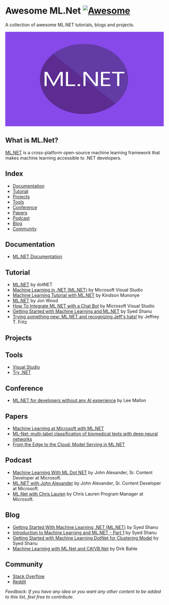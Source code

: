 # Awesome ML.Net [![Awesome](https://awesome.re/badge-flat.svg)](https://awesome.re)

A collection of awesome ML.NET tutorials, blogs and projects.

<p align="center">
  <img width="600" height="300" src="/photos/MLdotNET.jpg">
</p>

## What is ML.Net?

[ML.NET](https://dotnet.microsoft.com/apps/machinelearning-ai/ml-dotnet) is a cross-platform open-source machine learning framework that makes machine learning accessible to .NET developers.


## Index

* [Documentation](#documentation)
* [Tutorial](#tutorial)
* [Projects](#projects)
* [Tools](#tools)
* [Conference](#conference)
* [Papers](#papers)
* [Podcast](#podcast)
* [Blog](#blog)
* [Community](#community)


## Documentation

* [ML.NET Documentation](https://docs.microsoft.com/en-us/dotnet/machine-learning/)


## Tutorial

* [ML.NET](https://www.youtube.com/playlist?list=PLdo4fOcmZ0oUDTvk5XMNues09FnuB_D0u) by dotNET
* [Machine Learning in .NET (ML.NET)](https://youtu.be/zXn10vy8F6E) by Microsoft Visual Studio
* [Machine Learning Tutorial with ML.NET](https://www.youtube.com/playlist?list=PL9l1zUfnZkZntFn0NKtHiK9oI_iPrl7e1) by Kindson Munonye
* [ML.NET](https://www.youtube.com/playlist?list=PLl_upHIj19Zy3o09oICOutbNfXj332czx) by Jon Wood
* [How To Integrate ML NET with a Chat Bot](https://youtu.be/0T7P3VAh0GQ) by Microsoft Visual Studio
* [Getting Started with Machine Learning and ML.NET](https://youtu.be/JNiz6IQrm-U) by Syed Shanu
* [Trying something new: ML.NET and recognizing Jeff's hats!](https://youtu.be/AhdFwdZHi3M) by Jeffrey T. Fritz


## Projects


## Tools

* [Visual Studio](https://visualstudio.microsoft.com)
* [Try .NET](https://github.com/dotnet/try) 

## Conference

* [ML.NET for developers without any AI experience](https://youtu.be/zy7Y9CHji2k) by Lee Mallon



## Papers

* [Machine Learning at Microsoft with ML.NET](https://dl.acm.org/doi/10.1145/3292500.3330667)
* [ML-Net: multi-label classification of biomedical texts with deep neural networks](https://academic.oup.com/jamia/article/26/11/1279/5522430)
* [From the Edge to the Cloud: Model Serving in ML.NET](https://spl.snu.ac.kr/wp-content/uploads/2012/07/p46.pdf)


## Podcast

* [Machine Learning With ML Dot NET](https://soundcloud.com/esc-podcast/machine-learning-with-ml-dot-net) by John Alexander,  Sr. Content Developer at Microsoft.
* [ML.NET with John Alexander](https://dotnetrocks.com/?show=1557) by John Alexander,  Sr. Content Developer at Microsoft.
* [ML.Net with Chris Lauren](https://msdevshow.com/2018/11/ml-net-with-chris-lauren) by Chris Lauren Program Manager at Microsoft.


## Blog

* [Getting Started With Machine Learning .NET (ML.NET)](https://www.c-sharpcorner.com/article/getting-started-with-machine-learning-dotnet-ml-net/) by Syed Shanu
* [Introduction to Machine Learning and ML.NET - Part 1](https://www.codeproject.com/Articles/5245488/Introduction-to-Machine-Learning-and-ML-NET-Part-1) by Syed Shanu
* [Getting Started with Machine Learning DotNet for Clustering Model](https://www.codeproject.com/Articles/1265359/Getting-Started-with-Machine-Learning-DotNet-for-C) by Syed Shanu
* [Machine Learning with ML.Net and C#/VB.Net](https://www.codeproject.com/Articles/1249611/Machine-Learning-with-ML-Net-and-Csharp-VB-Net) by Dirk Bahle


## Community 

* [Stack Overflow](https://stackoverflow.com/questions/tagged/ml.net)
* [Reddit](https://www.reddit.com/r/MlDotNet/)





*Feedback: If you have any idea or you want any other content to be added to this list, feel free to contribute.*
